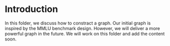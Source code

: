 # Introduction

In this folder, we discuss how to constract a graph. Our initial graph is inspired by the MMLU benchmark design. However, we will deliver a more powerful graph in the future. We will work on this folder and add the content soon.